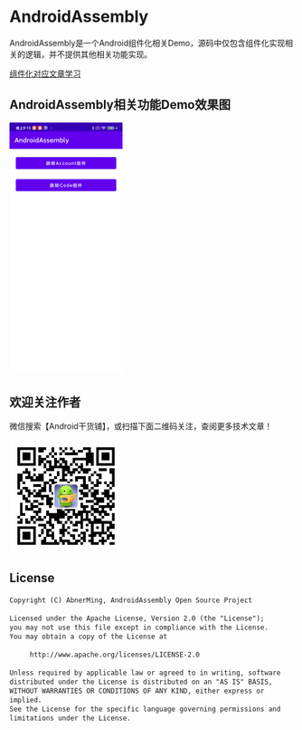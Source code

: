 # AndroidAssembly
AndroidAssembly是一个Android组件化相关Demo，源码中仅包含组件化实现相关的逻辑，并不提供其他相关功能实现。

[组件化对应文章学习](https://mp.weixin.qq.com/s/eLGEWvHtyqtvrtScr6Doog)

## AndroidAssembly相关功能Demo效果图

<img src="images/device.png" width="200px" />

## 欢迎关注作者

微信搜索【Android干货铺】，或扫描下面二维码关注，查阅更多技术文章！

<img src="images/abner.jpg" width="200px" />

## License

```
Copyright (C) AbnerMing, AndroidAssembly Open Source Project

Licensed under the Apache License, Version 2.0 (the "License");
you may not use this file except in compliance with the License.
You may obtain a copy of the License at

     http://www.apache.org/licenses/LICENSE-2.0

Unless required by applicable law or agreed to in writing, software
distributed under the License is distributed on an "AS IS" BASIS,
WITHOUT WARRANTIES OR CONDITIONS OF ANY KIND, either express or implied.
See the License for the specific language governing permissions and
limitations under the License.
```
